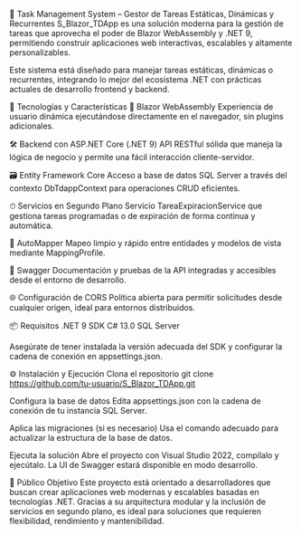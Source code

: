 
🧩 Task Management System – Gestor de Tareas Estáticas, Dinámicas y Recurrentes
S_Blazor_TDApp es una solución moderna para la gestión de tareas que aprovecha el poder de Blazor WebAssembly y .NET 9, permitiendo construir aplicaciones web interactivas, escalables y altamente personalizables.

Este sistema está diseñado para manejar tareas estáticas, dinámicas o recurrentes, integrando lo mejor del ecosistema .NET con prácticas actuales de desarrollo frontend y backend.

🚀 Tecnologías y Características
🔷 Blazor WebAssembly
Experiencia de usuario dinámica ejecutándose directamente en el navegador, sin plugins adicionales.

🛠 Backend con ASP.NET Core (.NET 9)
API RESTful sólida que maneja la lógica de negocio y permite una fácil interacción cliente-servidor.

🗃 Entity Framework Core
Acceso a base de datos SQL Server a través del contexto DbTdappContext para operaciones CRUD eficientes.

⏱ Servicios en Segundo Plano
Servicio TareaExpiracionService que gestiona tareas programadas o de expiración de forma continua y automática.

🧭 AutoMapper
Mapeo limpio y rápido entre entidades y modelos de vista mediante MappingProfile.

📘 Swagger
Documentación y pruebas de la API integradas y accesibles desde el entorno de desarrollo.

🌐 Configuración de CORS
Política abierta para permitir solicitudes desde cualquier origen, ideal para entornos distribuidos.

📦 Requisitos
.NET 9 SDK
C# 13.0
SQL Server

Asegúrate de tener instalada la versión adecuada del SDK y configurar la cadena de conexión en appsettings.json.

⚙️ Instalación y Ejecución
Clona el repositorio
git clone https://github.com/tu-usuario/S_Blazor_TDApp.git

Configura la base de datos
Edita appsettings.json con la cadena de conexión de tu instancia SQL Server.

Aplica las migraciones (si es necesario)
Usa el comando adecuado para actualizar la estructura de la base de datos.

Ejecuta la solución
Abre el proyecto con Visual Studio 2022, compílalo y ejecútalo. La UI de Swagger estará disponible en modo desarrollo.

👥 Público Objetivo
Este proyecto está orientado a desarrolladores que buscan crear aplicaciones web modernas y escalables basadas en tecnologías .NET. Gracias a su arquitectura modular y la inclusión de servicios en segundo plano, es ideal para soluciones que requieren flexibilidad, rendimiento y mantenibilidad.
